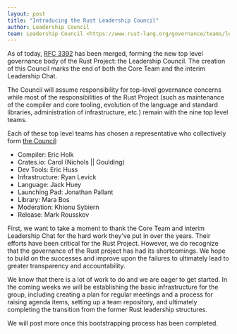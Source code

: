 ```yaml
---
layout: post
title: "Introducing the Rust Leadership Council"
author: Leadership Council
team: Leadership Council <https://www.rust-lang.org/governance/teams/leadership-council>
---
```


As of today, [RFC 3392] has been merged, forming the new top level governance body of the Rust Project: the Leadership Council. The creation of this Council marks the end of both the Core Team and the interim Leadership Chat.

The Council will assume responsibility for top-level governance concerns while most of the responsibilities of the Rust Project (such as maintenance of the compiler and core tooling, evolution of the language and standard libraries, administration of infrastructure, etc.) remain with the nine top level teams.

Each of these top level teams has chosen a representative who collectively form [the Council](https://www.rust-lang.org/governance/teams/leadership-council):
- Compiler: Eric Holk
- Crates.io: Carol (Nichols || Goulding)
- Dev Tools: Eric Huss
- Infrastructure: Ryan Levick
- Language: Jack Huey
- Launching Pad: Jonathan Pallant
- Library: Mara Bos
- Moderation: Khionu Sybiern
- Release: Mark Rousskov

First, we want to take a moment to thank the Core Team and interim Leadership Chat for the hard work they've put in over the years. Their efforts have been critical for the Rust Project. However, we do recognize that the governance of the Rust project has had its shortcomings. We hope to build on the successes and improve upon the failures to ultimately lead to greater transparency and accountability.

We know that there is a lot of work to do and we are eager to get started. In the coming weeks we will be establishing the basic infrastructure for the group, including creating a plan for regular meetings and a process for raising agenda items, setting up a team repository, and ultimately completing the transition from the former Rust leadership structures.

We will post more once this bootstrapping process has been completed.

[RFC 3392]: https://github.com/rust-lang/rfcs/pull/3392
